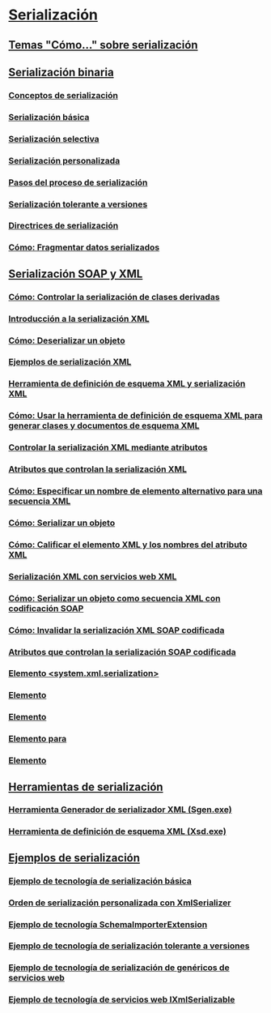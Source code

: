 # [Serialización](index.md)
## [Temas "Cómo…" sobre serialización](serialization-how-to-topics.md)
## [Serialización binaria](binary-serialization.md)
### [Conceptos de serialización](serialization-concepts.md)
### [Serialización básica](basic-serialization.md)
### [Serialización selectiva](selective-serialization.md)
### [Serialización personalizada](custom-serialization.md)
### [Pasos del proceso de serialización](steps-in-the-serialization-process.md)
### [Serialización tolerante a versiones](version-tolerant-serialization.md)
### [Directrices de serialización](serialization-guidelines.md)
### [Cómo: Fragmentar datos serializados](how-to-chunk-serialized-data.md)
## [Serialización SOAP y XML](xml-and-soap-serialization.md)
### [Cómo: Controlar la serialización de clases derivadas](how-to-control-serialization-of-derived-classes.md)
### [Introducción a la serialización XML](introducing-xml-serialization.md)
### [Cómo: Deserializar un objeto](how-to-deserialize-an-object.md)
### [Ejemplos de serialización XML](examples-of-xml-serialization.md)
### [Herramienta de definición de esquema XML y serialización XML](the-xml-schema-definition-tool-and-xml-serialization.md)
### [Cómo: Usar la herramienta de definición de esquema XML para generar clases y documentos de esquema XML](xml-schema-def-tool-gen.md)
### [Controlar la serialización XML mediante atributos](controlling-xml-serialization-using-attributes.md)
### [Atributos que controlan la serialización XML](attributes-that-control-xml-serialization.md)
### [Cómo: Especificar un nombre de elemento alternativo para una secuencia XML](how-to-specify-an-alternate-element-name-for-an-xml-stream.md)
### [Cómo: Serializar un objeto](how-to-serialize-an-object.md)
### [Cómo: Calificar el elemento XML y los nombres del atributo XML](how-to-qualify-xml-element-and-xml-attribute-names.md)
### [Serialización XML con servicios web XML](xml-serialization-with-xml-web-services.md)
### [Cómo: Serializar un objeto como secuencia XML con codificación SOAP](how-to-serialize-an-object-as-a-soap-encoded-xml-stream.md)
### [Cómo: Invalidar la serialización XML SOAP codificada](how-to-override-encoded-soap-xml-serialization.md)
### [Atributos que controlan la serialización SOAP codificada](attributes-that-control-encoded-soap-serialization.md)
### [Elemento <system.xml.serialization>](system-xml-serialization-element.md)
### [Elemento <dateTimeSerialization>](datetimeserialization-element.md)
### [Elemento <schemaImporterExtensions>](schemaimporterextensions-element.md)
### [<add> Elemento para <xmlSchemaImporterExtensions>](add-element-for-xmlschemaimporterextensions.md)
### [Elemento <xmlSerializer>](xmlserializer-element.md)
## [Herramientas de serialización](serialization-tools.md)
### [Herramienta Generador de serializador XML (Sgen.exe)](xml-serializer-generator-tool-sgen-exe.md)
### [Herramienta de definición de esquema XML (Xsd.exe)](xml-schema-definition-tool-xsd-exe.md)
## [Ejemplos de serialización](serialization-samples.md)
### [Ejemplo de tecnología de serialización básica](basic-serialization-technology-sample.md)
### [Orden de serialización personalizada con XmlSerializer](custom-serialization-order-with-xmlserializer.md)
### [Ejemplo de tecnología SchemaImporterExtension](schemaimporterextension-technology-sample.md)
### [Ejemplo de tecnología de serialización tolerante a versiones](version-tolerant-serialization-technology-sample.md)
### [Ejemplo de tecnología de serialización de genéricos de servicios web](web-services-generics-serialization-technology-sample.md)
### [Ejemplo de tecnología de servicios web IXmlSerializable](web-services-ixmlserializable-technology-sample.md)
